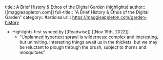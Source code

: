 title:: A Brief History & Ethos of the Digital Garden (highlights)
author:: [[maggieappleton.com]]
full-title:: "A Brief History & Ethos of the Digital Garden"
category:: #articles
url:: https://maggieappleton.com/garden-history

- Highlights first synced by [[Readwise]] [[Nov 19th, 2022]]
	- "Unplanned hypertext sprawl is wilderness: complex and interesting, but uninviting. Interesting things await us in the thickets, but we may be reluctant to plough through the brush, subject to thorns and mosquitoes"
